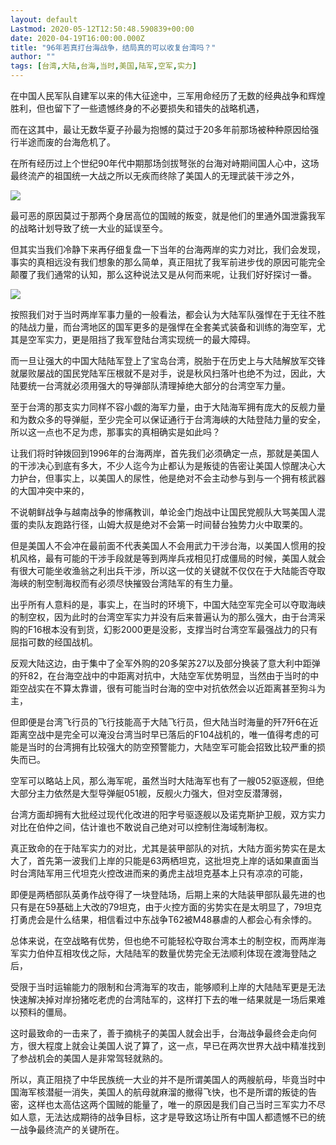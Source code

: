 ```yaml
---
layout: default
Lastmod: 2020-05-12T12:50:48.590839+00:00
date: 2020-04-19T16:00:00.000Z
title: "96年若真打台海战争，结局真的可以收复台湾吗？"
author: ""
tags: [台湾,大陆,台海,当时,美国,陆军,空军,实力]
---
```


在中国人民军队自建军以来的伟大征途中，三军用命经历了无数的经典战争和辉煌胜利，但也留下了一些遗憾终身的不必要损失和错失的战略机遇，

而在这其中，最让无数华夏子孙最为抱憾的莫过于20多年前那场被种种原因给强行半途而废的台海危机了。

在所有经历过上个世纪90年代中期那场剑拔弩张的台海对峙期间国人心中，这场最终流产的祖国统一大战之所以无疾而终除了美国人的无理武装干涉之外，

![](https://images.weserv.nl/?url=https%3A//pic2.zhimg.com/v2-8f71b4e6008abd7964446469bd7da439_b.jpg)

最可恶的原因莫过于那两个身居高位的国贼的叛变，就是他们的里通外国泄露我军的战略计划导致了统一大业的延误至今。

但其实当我们冷静下来再仔细复盘一下当年的台海两岸的实力对比，我们会发现，事实的真相远没有我们想象的那么简单，真正阻扰了我军前进步伐的原因可能完全颠覆了我们通常的认知，那么这种说法又是从何而来呢，让我们好好探讨一番。

![](https://images.weserv.nl/?url=https%3A//pic2.zhimg.com/v2-c766abbb06a22074b0ceb0d8fe2b78a5_b.jpg)

按照我们对于当时两岸军事力量的一般看法，都会认为大陆军队强悍在于无往不胜的陆战力量，而台湾地区的国军更多的是强悍在全套美式装备和训练的海空军，尤其是空军实力，更是阻挡了我军登陆台湾实现统一的最大障碍。

而一旦让强大的中国大陆陆军登上了宝岛台湾，脱胎于在历史上与大陆解放军交锋就屡败屡战的国民党陆军压根就不是对手，说是秋风扫落叶也绝不为过，因此，大陆要统一台湾就必须用强大的导弹部队清理掉绝大部分的台湾空军力量。

至于台湾的那支实力同样不容小觑的海军力量，由于大陆海军拥有庞大的反舰力量和为数众多的导弹艇，至少完全可以保证通行于台湾海峡的大陆登陆力量的安全，所以这一点也不足为虑，那事实的真相确实是如此吗？

让我们将时钟拨回到1996年的台海两岸，首先我们必须确定一点，那就是美国人的干涉决心到底有多大，不少人迄今为止都认为是叛徒的告密让美国人惊醒决心大力护台，但事实上，以美国人的尿性，他是绝对不会主动参与到与一个拥有核武器的大国冲突中来的，

不说朝鲜战争与越南战争的惨痛教训，单论金门炮战中让国民党舰队大骂美国人混蛋的卖队友跑路行径，山姆大叔是绝对不会第一时间替台独势力火中取栗的。

但是美国人不会冲在最前面不代表美国人不会用武力干涉台海，以美国人惯用的投机风格，最有可能的干涉手段就是等到两岸兵戎相见打成僵局的时候，美国人就会有很大可能坐收渔翁之利出兵干涉，所以这一仗的关键就不仅仅在于大陆能否夺取海峡的制空制海权而有必须尽快摧毁台湾陆军的有生力量。

出乎所有人意料的是，事实上，在当时的环境下，中国大陆空军完全可以夺取海峡的制空权，因为此时的台湾空军实力并没有后来普遍认为的那么强大，由于台湾采购的F16根本没有到货，幻影2000更是没影，支撑当时台湾空军最强战力的只有屈指可数的经国战机。

反观大陆这边，由于集中了全军外购的20多架苏27以及部分换装了意大利中距弹的歼82，在台海空战中的中距离对抗中，大陆空军优势明显，当然由于当时的中距空战实在不算太靠谱，很有可能当时台海的空中对抗依然会以近距离甚至狗斗为主，

但即便是台湾飞行员的飞行技能高于大陆飞行员，但大陆当时海量的歼7歼6在近距离空战中是完全可以淹没台湾当时早已落后的F104战机的，唯一值得考虑的可能是当时的台湾拥有比较强大的防空预警能力，大陆空军可能会招致比较严重的损失而已。

空军可以略站上风，那么海军呢，虽然当时大陆海军也有了一艘052驱逐舰，但绝大部分主力依然是大型导弹艇051舰，反舰火力强大，但对空反潜薄弱，

台湾方面却拥有大批经过现代化改进的阳字号驱逐舰以及诺克斯护卫舰，双方实力对比在伯仲之间，估计谁也不敢说自己绝对可以控制住海域制海权。

真正致命的在于陆军实力的对比，尤其是装甲部队的对抗，大陆方面劣势实在是太大了，首先第一波我们上岸的只能是63两栖坦克，这批坦克上岸的话如果直面当时台湾陆军用三代坦克火控改进而来的勇虎主战坦克基本上只有凉凉的可能，

即便是两栖部队英勇作战夺得了一块登陆场，后期上来的大陆装甲部队最先进的也只有是在59基础上大改的79坦克，由于火控方面的劣势实在是太明显了，79坦克打勇虎会是什么结果，相信看过中东战争T62被M48暴虐的人都会心有余悸的。

总体来说，在空战略有优势，但也绝不可能轻松夺取台湾本土的制空权，而两岸海军实力伯仲互相攻伐之际，大陆陆军的数量优势完全无法顺利体现在渡海登陆之后，

受限于当时运输能力的限制和台湾海军的攻击，能够顺利上岸的大陆陆军更是无法快速解决掉对岸扮猪吃老虎的台湾陆军的，这样打下去的唯一结果就是一场后果难以预料的僵局。

这时最致命的一击来了，善于摘桃子的美国人就会出手，台海战争最终会走向何方，很大程度上就会让美国人说了算了，这一点，早已在两次世界大战中精准找到了参战机会的美国人是非常驾轻就熟的。

所以，真正阻挠了中华民族统一大业的并不是所谓美国人的两艘航母，毕竟当时中国海军核潜艇一消失，美国人的航母就麻溜的撤得飞快，也不是所谓的叛徒的告密，这样也太高估这两个国贼的能量了，唯一的原因是我们自己当时三军实力不尽如人意，无法达成期待的战争目标，这才是导致这场让所有中国人都遗憾不已的统一战争最终流产的关键所在。

